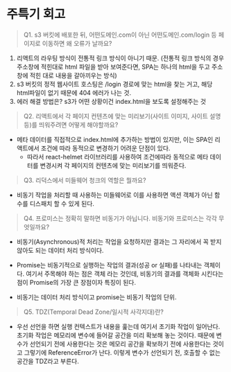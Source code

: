 # 주특기 회고

>Q1. s3 버킷에 배포한 뒤, 어떤도메인.com이 아닌 어떤도메인.com/login 등 페이지로 이동하면 왜 오류가 날까요?

1. 리액트의 라우팅 방식이 전통적 링크 방식이 아니기 때문. (전통적 링크 방식의 경우 주소창에 적힌대로 html 파일을 받아 보여준다면, SPA는 하나의 html을 두고 주소창에 적힌 대로 내용을 갈아끼우는 방식)
2. s3 버킷의 정적 웹사이트 호스팅은 /login 경로에 맞는 html을 찾는 거고, 해당 html파일이 없기 때문에 404 에러가 나는 것.
3. 에러 해결 방법은? s3가 어떤 상황이건 index.html을 보도록 설정해주는 것
 
>Q2. 리액트에서 각 페이지 컨텐츠에 맞는 미리보기(사이트 이미지, 사이트 설명 등)를 띄워주려면 어떻게 해야할까요?
 + 메타 데이터를 직접적으로 index.html에 추가하는 방법이 있지만, 이는 SPA인 리액트에서 조건에 따라 동적으로 변경하기 어려운 단점이 있다.
   - 따라서 react-helmet 라이브러리를 사용하여 조건에따라 동적으로 메타 데이터를 변경시켜 각 페이지의 컨텐츠에 맞는 미리보기를 띄워준다.

>Q3. 리덕스에서 미들웨어 청크의 역할은 뭘까요?

+ 비동기 작업을 처리할 때 사용하는 미들웨어로 이를 사용하면 액션 객체가 아닌 함수를 디스패치 할 수 있게 된다.

>Q4. 프로미스는 정확히 말하면 비동기가 아닙니다. 비동기와 프로미스는 각각 무엇일까요?

+ 비동기(Asynchronous)적 처리는 작업을 요청하지만 결과는 그 자리에서 꼭 받지 않아도 되는 데이터 처리 방식이다.

+ Promise는 비동기적으로 실행하는 작업의 결과(성공 or 실패)를 나타내는 객체이다. 여기서 주목해야 하는 점은 객체 라는 것인데, 비동기의 결과를 객체화 시킨다는 점이 Promise의 가장 큰 장점이자 특징이 된다.

+ 비동기는 데이터 처리 방식이고 promise는 비동기 작업의 단위.

>Q5. TDZ(Temporal Dead Zone/일시적 사각지대)란?

+ 우선 선언을 하면 실행 컨텍스트가 내용을 훑는데 여기서 초기화 작업이 일어난다. 초기화 작업은 메모리에 변수에 들어갈 공간을 미리 확보해 놓는 것이다. 때문에 변수가 선언되기 전에 사용한다는 것은 메모리 공간을 확보하기 전에 사용한다는 것이고 그렇기에 ReferenceError가 난다. 이렇게 변수가 선언되기 전, 호출할 수 없는 공간을 TDZ라고 부른다.